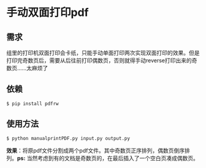 # 手动双面打印pdf

## 需求
组里的打印机双面打印会卡纸，只能手动单面打印两次实现双面打印的效果。但是打印完奇数页后，需要从后往前打印偶数页，否则就得手动reverse打印出来的奇数页……太麻烦了

## 依赖
```shell
$ pip install pdfrw
```

## 使用方法
```shell
$ python manualprintPDF.py input.py output.py
```
**效果**：将原pdf文件分割成两个pdf文件。其中奇数页正序排列，偶数页倒序排列。**ps:** 当然考虑到有的文档是奇数页的，在最后插入了一个空白页凑成偶数页。